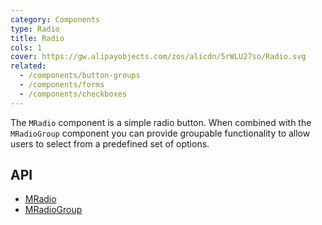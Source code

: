 ```yaml
---
category: Components
type: Radio
title: Radio
cols: 1
cover: https://gw.alipayobjects.com/zos/alicdn/5rWLU27so/Radio.svg
related:
  - /components/button-groups
  - /components/forms
  - /components/checkboxes
---
```


The `MRadio` component is a simple radio button. When combined with the `MRadioGroup` component you can provide
groupable functionality to allow users to select from a predefined set of options.

## API

- [MRadio](/api/MRadio)
- [MRadioGroup](/api/MRadioGroup)